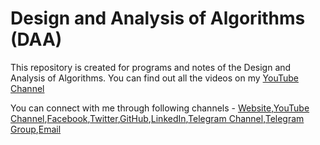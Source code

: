 # Design and Analysis of Algorithms (DAA)
This repository is created for programs and notes of the Design and Analysis of Algorithms.
You can find out all the videos on my [YouTube Channel](https://www.youtube.com/playlist?list=PLxfKk7QmiRx7KSGSTWIwz6FnDaV6h4lE4)


You can connect with me through following channels - [Website](http://www.theeasyconcepts.com/),[YouTube Channel](https://www.youtube.com/c/theeasyconcepts),[Facebook](https://www.facebook.com/theeasyconcepts/),[Twitter](https://twitter.com/theeasyconcepts),[GitHub](https://github.com/deepakuniyaliit/),[LinkedIn](https://www.linkedin.com/in/deepakuniyaliit/),[Telegram Channel](https://t.me/theeasyconcepts),[Telegram Group](https://t.me/easy_concepts),[Email](theeasyconcepts@gmail.com)
